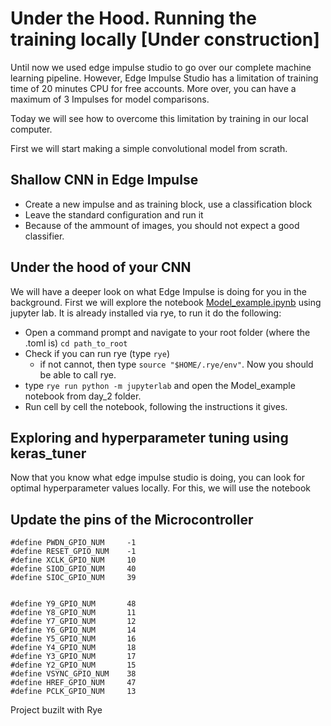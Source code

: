 # Under the Hood. Running the training locally [Under construction]
Until now we used edge impulse studio to go over our complete machine learning pipeline. However, Edge Impulse Studio has a limitation of training time of 20 minutes CPU for free accounts. More over, you can have a maximum of 3 Impulses for model comparisons.

Today we will see how to overcome this limitation by training in our local computer. 

First we will start making a simple convolutional model from scrath.

## Shallow CNN in Edge Impulse
- Create a new impulse and as training block, use a classification block
- Leave the standard configuration and run it
- Because of the ammount of images, you should not expect a good classifier.

## Under the hood of your CNN
We will have a deeper look on what Edge Impulse is doing for you in the background. 
First we will explore the notebook [Model_example.ipynb](../day_2/Model_Example.ipynb) using jupyter lab. It is already installed via rye, to run it do the following:

- Open a command prompt and navigate to your root folder (where the .toml is) `cd path_to_root`
- Check if you can run rye (type `rye`)
    - if not cannot, then type `source "$HOME/.rye/env"`. Now you should be able to call rye.
- type `rye run python -m jupyterlab` and open the Model_example notebook from day_2 folder.
- Run cell by cell the notebook, following the instructions it gives.

## Exploring and hyperparameter tuning using keras_tuner
Now that you know what edge impulse studio is doing, you can look for optimal hyperparameter values locally. For this, we will use the notebook []()





## Update the pins of the Microcontroller
```
#define PWDN_GPIO_NUM     -1
#define RESET_GPIO_NUM    -1
#define XCLK_GPIO_NUM     10
#define SIOD_GPIO_NUM     40
#define SIOC_GPIO_NUM     39


#define Y9_GPIO_NUM       48
#define Y8_GPIO_NUM       11
#define Y7_GPIO_NUM       12
#define Y6_GPIO_NUM       14
#define Y5_GPIO_NUM       16
#define Y4_GPIO_NUM       18
#define Y3_GPIO_NUM       17
#define Y2_GPIO_NUM       15
#define VSYNC_GPIO_NUM    38
#define HREF_GPIO_NUM     47
#define PCLK_GPIO_NUM     13
```

Project buzilt with Rye
